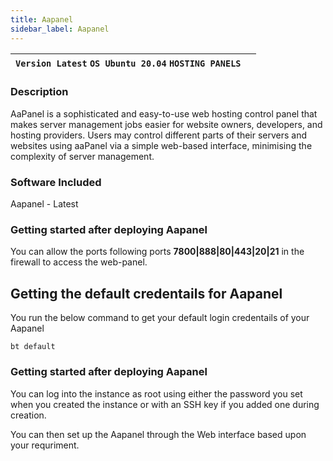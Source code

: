 ```yaml
---
title: Aapanel
sidebar_label: Aapanel
---
```


|**`Version Latest` `OS Ubuntu 20.04` `HOSTING PANELS`**|  |
|-------------------------------------------------------|--|

### Description

AaPanel is a sophisticated and easy-to-use web hosting control panel that makes server management jobs easier for website owners, developers, and hosting providers. Users may control different parts of their servers and websites using aaPanel via a simple web-based interface, minimising the complexity of server management.

### Software Included

Aapanel - Latest

### Getting started after deploying Aapanel

You can allow the ports following  ports **7800|888|80|443|20|21** in the firewall to access the web-panel.

## Getting the default credentails for Aapanel

You run the below command to get your default login credentails of your Aapanel

~~~
bt default
~~~

### Getting started after deploying Aapanel

You can log into the instance as root using either the password you set when you created the instance or with an SSH key if you added one during creation.

You can then set up the Aapanel through the Web interface based upon your requriment.